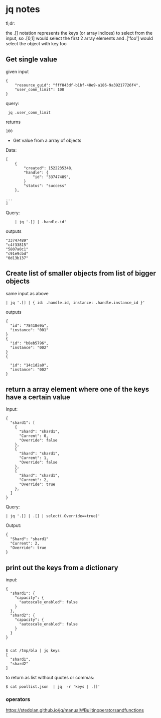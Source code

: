 
# jq notes

tl;dr:

the .[] notation represents the keys (or array indices) to select from the input, so .[0,1] would select the first 2 array elements and .['foo'] would select the object with key foo




## Get single value 

given input

```
{
    "resource_guid": "fff843df-b1bf-48e9-a186-9a39217726f4",
    "user_conn_limit": 100
}
```

query:

```
 jq .user_conn_limit
```


returns

```
100
```

* Get value from a array of objects

Data:

```
[
    {
        "created": 1522235348,
        "handle": {
            "id": "33747489",
        }
        "status": "success"
    },

...
]

```


Query:

```
    | jq '.[] | .handle.id'

```

outputs

```
"33747489"
"c4f33815"
"5807a0c1"
"c91e9cbd"
"0d13b137"
```


## Create list of smaller objects from list of bigger objects

same input as above

```
| jq '.[] | { id: .handle.id, instance: .handle.instance_id }'
```

outputs

```
{
  "id": "78418e9a",
  "instance": "001"
}
{
  "id": "b0eb5796",
  "instance": "002"
}
{

  "id": "14c1d2a0",
  "instance": "002"
}
```



## return a array element where one of the keys have a certain value

Input:

```
{
  "shard1": [
    {
      "Shard": "shard1",
      "Current": 0,
      "Override": false
    },
    {
      "Shard": "shard1",
      "Current": 1,
      "Override": false
    },
    {
      "Shard": "shard1",
      "Current": 2,
      "Override": true
    },
  ]
}
```

Query: 

```
| jq '.[] | .[] | select(.Override==true)'
```

Output:

```
{
  "Shard": "shard1"
  "Current": 2,
  "Override": true
}
```

## print out the keys from a dictionary

input:

```
{
  "shard1": {
    "capacity": {
      "autoscale_enabled": false
    }
  },
  "shard2": {
    "capacity": {
      "autoscale_enabled": false
    }
  }
}


$ cat /tmp/bla | jq keys
[
  "shard1",
  "shard2"
]
```

to return as list without quotes or commas:


```
$ cat poollist.json  | jq  -r 'keys | .[]'
```


### operators

https://stedolan.github.io/jq/manual/#Builtinoperatorsandfunctions





